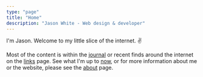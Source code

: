 ```yaml
---
type: "page"
title: "Home"
description: "Jason White - Web design & developer"
---
```


I'm Jason. Welcome to my little slice of the internet. ✌️

Most of the content is within the [journal](/journal/) or recent finds around the internet on the [links](/links) page. See what I'm up to [now](/now/), or for more information about me or the website, please see the [about](/about/) page.
